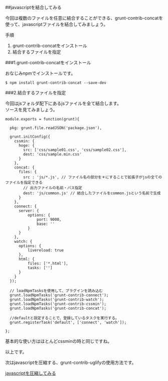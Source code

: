 ##javascriptを結合してみる  

今回は複数のファイルを任意に結合することができる、grunt-contrib-concatを使って、javascriptファイルを結合してみましょう。

手順
  1. grunt-contrib-concatをインストール
  1. 結合するファイルを指定

###1.grunt-contrib-concatをインストール

おなじみnpmでインストールです。  

```
$ npm install grunt-contrib-concat --save-dev
```

###2.結合するファイルを指定

今回はjsフォルダ配下にあるjsファイルを全て結合します。  
ソースを見てみましょう。

```
module.exports = function(grunt){
 
  pkg: grunt.file.readJSON('package.json'),
 
  grunt.initConfig({
    cssmin: {
      hoge: {
        src: ['css/sample01.css', 'css/sample02.css'],
        dest: 'css/sample.min.css'
      }
    },
    concat: {
      files: {
        src : 'js/*.js', // ファイル名の部分を＊にすることで拡張子がjsの全てのファイルを指定できる
        // 出力ファイルの名前・パス指定
        dest: 'js/common.js' // 結合したファイルをcommon.jsという名前で生成
      }
    },
    connect: {
      server: {
          options: {
              port: 9000,
              base: ''
          }
      }
    },
    watch: {
      options: {
          livereload: true
      },
      html: {
          files: ['*.html'],
          tasks: ['']
      }
    }
  });
 
  // loadNpmTasksを使用して、プラグインを読み込む
  grunt.loadNpmTasks('grunt-contrib-connect');
  grunt.loadNpmTasks('grunt-contrib-watch');
  grunt.loadNpmTasks('grunt-contrib-cssmin');
  grunt.loadNpmTasks('grunt-contrib-concat');
 
  //defaultと設定することで、登録しているタスクを実行する。
  grunt.registerTask('default', ['connect', 'watch']);
 
};
```

基本的な使い方はほとんどcssminの時と同じですね。  

以上です。  


次はjavascriptを圧縮する、grunt-contrib-uglifyの使用方法です。  

[javascriptを圧縮してみる]()